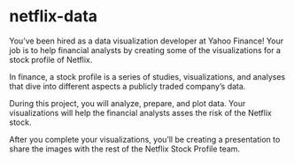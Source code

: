 # netflix-data

You’ve been hired as a data visualization developer at Yahoo Finance! Your job is to help financial analysts by creating some of the visualizations for a stock profile of Netflix.

In finance, a stock profile is a series of studies, visualizations, and analyses that dive into different aspects a publicly traded company’s data.

During this project, you will analyze, prepare, and plot data. Your visualizations will help the financial analysts asses the risk of the Netflix stock.

After you complete your visualizations, you’ll be creating a presentation to share the images with the rest of the Netflix Stock Profile team.
